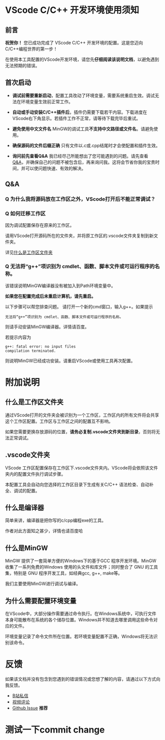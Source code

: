 <!-- 这是一个Markdown文档 -->
<!-- 你可以通过VS code自带的预览功能，获得更好的阅读体验 -->
<!-- 默认快捷键为先按下Ctrl + K 再按下 V -->

# VScode C/C++ 开发环境使用须知
## 前言
**祝贺你！** 您已成功完成了 VScode C/C++ 开发环境的配置。这是您迈向C/C++编程世界的第一步！

在使用本工具配置的VScode开发环境，请您先**仔细阅读该说明文档**，以避免遇到无法预期的错误。

## 首次启动
* **调试前需要重新启动**，配置工具改动了环境变量，需要系统重启生效。调试无法在环境变量生效前正常工作。

* **自动或手动安装C/C++插件后**，插件仍需要下载若干内容。下载进度在VScode右下角显示。若插件工作不正常，请等待下载完毕后重试。

* **避免使用中文文件名** MinGW的调试工具**不支持中文路径或文件名**。请避免使用。

* **确保源码的文件后缀正确** 只有文件以.c或.cpp结尾时才会使配置和插件生效。
* **询问前先查看Q&A** 我已经尽己所能想出了您可能遇到的问题。请先查看[Q&A](#Q&A)，并确保自己的问题不被包含后，再来询问我。这将会节省你我的宝贵时间，并可以使问题快速、有效的解决。

## Q&A
### Q 为什么我将源码放在工作区之外，VScode打开后不能正常调试？
### Q 如何迁移工作区
因为调试配置保存在原来的工作区。

请用VScode打开源码所在的文件夹，并将原工作区的.vscode文件夹复制到新文件夹。

详见[什么是工作区文件夹](#什么是工作区文件夹)

### Q 无法将“g++”项识别为 cmdlet、函数、脚本文件或可运行程序的名称。
该错误说明MinGW编译器没有被加入到Path环境变量中。

**如果您在配置完成后未重启计算机，请先重启。**

以下步骤可以帮您排查问题。
请打开一个新的cmd窗口，输入g++。如果提示

```
无法将“g++”项识别为 cmdlet、函数、脚本文件或可运行程序的名称。
```

则请手动安装MinGW编译器。详情请百度。

若提示内容为
```
g++: fatal error: no input files
compilation terminated.
```
则说明MinGW已经成功安装。请重启VScode或使用工具再次配置。

# 附加说明

## 什么是工作区文件夹
通过VScode打开的文件夹会被识别为一个工作区，工作区内的所有文件将会共享这个工作区配置。工作区与工作区之间的配置互不影响。

如果您需要更换存放源码的位置，**请务必复制.vscode文件夹到新目录**，否则将无法正常调试。

## .vscode文件夹
VScode 工作区配置保存在工作区下.vscode文件夹内。VScode将会依照该文件夹内的配置文件执行调试步骤。

本配置工具会自动向您选择的工作区目录下生成有关C/C++
语法检查、自动补全、调试的配置。

## 什么是编译器
简单来讲，编译器是把你写的c/cpp编程exe的工具。

作者对此方面知之甚少，详情也请百度哈

## 什么是MinGW
MinGW 提供了一套简单方便的Windows下的基于GCC 程序开发环境。MinGW 收集了一系列免费的Windows 使用的头文件和库文件；同时整合了 GNU 的工具集，特别是 GNU 程序开发工具，如经典gcc, g++, make等。

我们主要使用MinGW进行调试与编译。

## 为什么需要配置环境变量
在VScode中，大部分操作需要通过命令执行。在Windows系统中，可执行文件本身可能散布在系统的各个储存位置。Windows并不知道去哪里调用这些命令对应的文件。

环境变量记录了命令文件所在位置。若环境变量配置不正确，Windows将无法识别该命令。

# 反馈
如果该文档并没有包含到您遇到的错误情况或您想了解的内容，请通过以下方式向我反馈。
* [B站私信](https://space.bilibili.com/12263994)
* [视频评论](https://www.bilibili.com/video/av52434248)
* [Github Issue](https://github.com/SDchao/AutoVsCEnv_WPF/issues/new) **推荐**

# 测试一下commit change  

